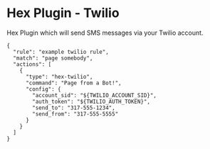 # Hex Plugin - Twilio

Hex Plugin which will send SMS messages via your Twilio account.

```
{
  "rule": "example twilio rule",
  "match": "page somebody",
  "actions": [
    {
      "type": "hex-twilio",
      "command": "Page from a Bot!",
      "config": {
        "account_sid": "${TWILIO_ACCOUNT_SID}",
        "auth_token": "${TWILIO_AUTH_TOKEN}",
        "send_to": "317-555-1234",
        "send_from": "317-555-5555"
      }
    }
  ]
}
```

